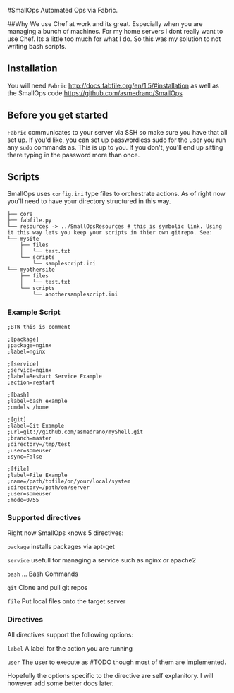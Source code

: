 #SmallOps
Automated Ops via Fabric.

##Why
We use Chef at work and its great. Especially when you are managing a bunch of machines. For my home servers I dont really want to use Chef. Its a little too much for what I do. So this was my solution to not writing bash scripts.

## Installation
You will need ```Fabric``` http://docs.fabfile.org/en/1.5/#installation as well as the SmallOps code https://github.com/asmedrano/SmallOps

## Before you get started
```Fabric``` communicates to your server via SSH so make sure you have that all set up. If you'd like, you can set up passwordless sudo for the user you run any ```sudo``` commands as. This is up to you. If you don't, you'll end up sitting there typing in the password more than once. 

## Scripts
SmallOps uses ```config.ini``` type files to orchestrate actions. As of right now you'll need to have your directory structured in this way.

```
├── core
├── fabfile.py
└── resources -> ../SmallOpsResources # this is symbolic link. Using it this way lets you keep your scripts in thier own gitrepo. See: 
└── mysite
    ├── files
    │   └── test.txt
    └── scripts
        └── samplescript.ini
└── myothersite
    ├── files
    │   └── test.txt
    └── scripts
        └── anothersamplescript.ini
```

### Example Script
```
;BTW this is comment 

;[package]
;package=nginx
;label=nginx

;[service]
;service=nginx
;label=Restart Service Example
;action=restart

;[bash]
;label=bash example
;cmd=ls /home

;[git]
;label=Git Example
;url=git://github.com/asmedrano/myShell.git
;branch=master
;directory=/tmp/test
;user=someuser
;sync=False

;[file]
;label=File Example
;name=/path/tofile/on/your/local/system
;directory=/path/on/server
;user=someuser
;mode=0755

```

### Supported directives
Right now SmallOps knows 5 directives:

```package``` installs packages via apt-get

```service``` usefull for managing a service such as nginx or apache2

```bash``` ... Bash Commands

```git``` Clone and pull git repos

```file``` Put local files onto the target server


### Directives
All directives support the following options:

```label``` A label for the action you are running

```user``` The user to execute as  #TODO though most of them are implemented.

Hopefully the options specific to the directive are self explanitory. I will however add some better docs later.

